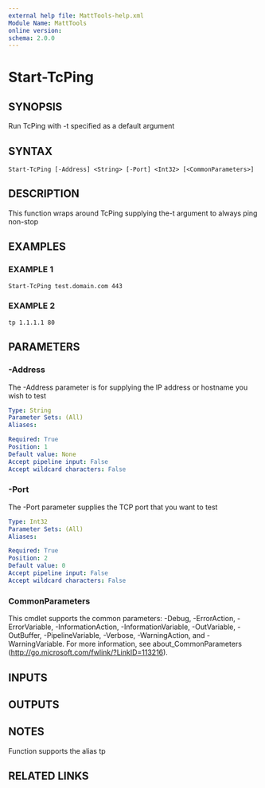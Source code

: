 ```yaml
---
external help file: MattTools-help.xml
Module Name: MattTools
online version:
schema: 2.0.0
---
```


# Start-TcPing

## SYNOPSIS
Run TcPing with -t specified as a default argument

## SYNTAX

```
Start-TcPing [-Address] <String> [-Port] <Int32> [<CommonParameters>]
```

## DESCRIPTION
This function wraps around TcPing supplying the-t argument to always ping non-stop

## EXAMPLES

### EXAMPLE 1
```
Start-TcPing test.domain.com 443
```

### EXAMPLE 2
```
tp 1.1.1.1 80
```

## PARAMETERS

### -Address
The -Address parameter is for supplying the IP address or hostname you wish to test

```yaml
Type: String
Parameter Sets: (All)
Aliases:

Required: True
Position: 1
Default value: None
Accept pipeline input: False
Accept wildcard characters: False
```

### -Port
The -Port parameter supplies the TCP port that you want to test

```yaml
Type: Int32
Parameter Sets: (All)
Aliases:

Required: True
Position: 2
Default value: 0
Accept pipeline input: False
Accept wildcard characters: False
```

### CommonParameters
This cmdlet supports the common parameters: -Debug, -ErrorAction, -ErrorVariable, -InformationAction, -InformationVariable, -OutVariable, -OutBuffer, -PipelineVariable, -Verbose, -WarningAction, and -WarningVariable. For more information, see about_CommonParameters (http://go.microsoft.com/fwlink/?LinkID=113216).

## INPUTS

## OUTPUTS

## NOTES
Function supports the alias tp

## RELATED LINKS
